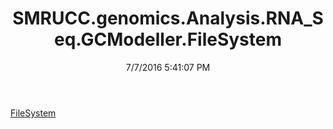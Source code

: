 ﻿---
title: SMRUCC.genomics.Analysis.RNA_Seq.GCModeller.FileSystem
date: 7/7/2016 5:41:07 PM
---

[FileSystem](T-SMRUCC.genomics.Analysis.RNA_Seq.GCModeller.FileSystem.FileSystem.html)
